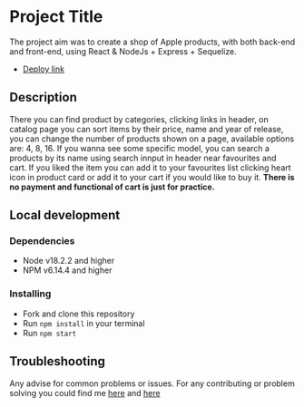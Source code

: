 # Project Title

The project aim was to create a shop of Apple products, with both back-end and front-end, using React & NodeJs + Express + Sequelize.
- [Deploy link](https://peppers-team.github.io/pt_product_catalog_fe/)

## Description

There you can find product by categories, clicking links in header, on catalog page you can sort items by their price, name and year of release, you can change the number of products shown on a page, available options are: 4, 8, 16. If you wanna see some specific model, you can search a products by its name using search innput in header near favourites and cart. If you liked the item you can add it to your favourites list clicking heart icon in product card or add it to your cart if you would like to buy it.
**There is no payment and functional of cart is just for practice.** 

## Local development

### Dependencies
* Node v18.2.2 and higher
* NPM v6.14.4 and higher



### Installing
* Fork and clone this repository
* Run `npm install` in your terminal
* Run `npm start`


## Troubleshooting

Any advise for common problems or issues.
For any contributing or problem solving you could find me [here](mailto:ivan.zayko.dev@gmail.com) and [here](https://t.me/daviinnchi)
